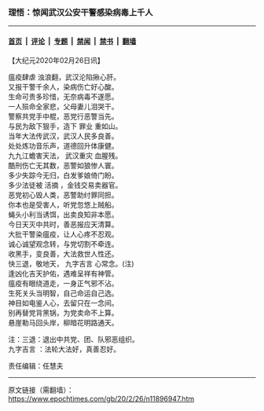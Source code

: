 ### 理悟：惊闻武汉公安干警感染病毒上千人

---

#### [首页](../../../..?n11896947) &nbsp;|&nbsp; [评论](../../../../../epoch-comment?n11896947) &nbsp;|&nbsp; [专题](../../../../../epoch-special?n11896947) &nbsp;|&nbsp; [禁闻](../../../../../epoch-news?n11896947) &nbsp;|&nbsp; [禁书](../../../../../books?n11896947) &nbsp;|&nbsp; [翻墙](https://github.com/gfw-breaker/nogfw/blob/master/README.md?n11896947)


<div class="post_content" id="artbody" itemprop="articleBody">
 <!-- article content begin -->
 <p>
  【大纪元2020年02月26日讯】
 </p>
 <p>
  <ok href="https://www.epochtimes.com/gb/tag/%E7%98%9F%E7%96%AB%E8%82%86%E8%99%90.html">
   瘟疫肆虐
  </ok>
  浊浪翻，武汉沦陷揪心肝。
  <br/>
  又报干警千余人，染病伤亡好心酸。
  <br/>
  生命可贵多珍惜，无奈病毒不遂愿。
  <br/>
  一人殒命全家悲，父母妻儿泪哭干。
  <br/>
  警察共党手中棍，恶党行恶警当先。
  <br/>
  与民为敌下狠手，造下
  <ok href="https://www.epochtimes.com/gb/tag/%E7%BD%AA%E4%B8%9A.html">
   罪业
  </ok>
  重如山。
  <br/>
  当年大法传武汉，武汉人民多良善。
  <br/>
  处处炼功音乐声，道德回升体康健。
  <br/>
  九九江蟾害天法，
  <ok href="https://www.epochtimes.com/gb/tag/%E6%AD%A6%E6%B1%89%E9%87%8D%E7%81%BE.html">
   武汉重灾
  </ok>
  血腥残。
  <br/>
  酷刑伤亡无其数，恶警如狼惨人寰。
  <br/>
  多少失踪今无归，白发爹娘倚门盼。
  <br/>
  多少法徒被
  <ok href="https://www.epochtimes.com/gb/tag/%E6%B4%BB%E6%91%98.html">
   活摘
  </ok>
  ，金钱交易卖器官。
  <br/>
  恶党初心毁人类，恶警助纣罪同担。
  <br/>
  你本也是受害人，听党忽悠上贼船。
  <br/>
  蝇头小利当诱饵，出卖良知非本愿。
  <br/>
  今日天灭中共时，善恶报应天清算。
  <br/>
  大批干警染瘟疫，让人心疼不忍观。
  <br/>
  诚心诚望观念转，与党切割不牵连。
  <br/>
  收黑手，变良善，大法救世人性还。
  <br/>
  快三退，敬地天，
  <ok href="https://www.epochtimes.com/gb/tag/%E4%B9%9D%E5%AD%97%E5%90%89%E8%A8%80.html">
   九字吉言
  </ok>
  心常念。(注)
  <br/>
  逢凶化吉天护佑，遇难呈祥有神管。
  <br/>
  瘟疫有眼绕道走，一身正气邪不沾。
  <br/>
  生死关头当明智，自己命运自己选。
  <br/>
  神目如电鉴人心，去留只在一念间。
  <br/>
  别再替党背黑锅，为党卖命不上算。
  <br/>
  悬崖勒马回头岸，柳暗花明路通天。
 </p>
 <p>
  注：三退：退出中共党、团、队邪恶组织。
  <br/>
  <ok href="https://www.epochtimes.com/gb/tag/%E4%B9%9D%E5%AD%97%E5%90%89%E8%A8%80.html">
   九字吉言
  </ok>
  ：法轮大法好，真善忍好。
 </p>
 <p>
  责任编辑：任慧夫
 </p>
 <!-- article content end -->
 <div id="below_article_ad">
 </div>
</div>


---

原文链接（需翻墙）：https://www.epochtimes.com/gb/20/2/26/n11896947.htm